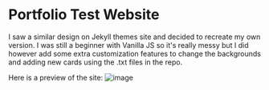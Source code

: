 # Portfolio Test Website

I saw a similar design on Jekyll themes site and decided to recreate my own version. I was still a beginner with Vanilla JS so it's really messy but I did however add some extra customization features to change the backgrounds and adding new cards using the .txt files in the repo.

Here is a preview of the site:
![image](https://github.com/TheOfficialPeter/PortfolioTest/assets/57006688/4eff0d3f-d288-445b-8459-a4b522a95143)


